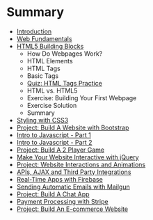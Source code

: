 # Summary

* [Introduction](README.md)
* [Web Fundamentals](web-fundamentals.md)
* [HTML5 Building Blocks](html5-building-blocks.md)
    * How Do Webpages Work?
    * HTML Elements
    * HTML Tags
    * Basic Tags
    * [Quiz: HTML Tags Practice](quiz-html-tags-checkpoint.md)
    * HTML vs. HTML5
    * Exercise: Building Your First Webpage
    * Exercise Solution
    * Summary
* [Styling with CSS3](styling-with-css3.md)
* [Project: Build A Website with Bootstrap](project-1---bootstrap.md)
* [Intro to Javascript - Part 1](intro-to-javascript---part-1.md)
* [Intro to Javascript - Part 2](intro-to-javascript---part-2.md)
* [Project: Build A 2 Player Game](project-build-a-2-player-game-with-javascript.md)
* [Make Your Website Interactive with jQuery](make-your-website-interactive-with-jquery.md)
* [Project: Website Interactions and Animations](project-website-interactions-and-animations.md)
* [APIs, AJAX and Third Party Integrations](apis-ajax-and-third-party-integrations.md)
* [Real-Time Apps with Firebase](real-time-apps-with-firebase.md)
* [Sending Automatic Emails with Mailgun](sending-automatic-emails-via-mailgun.md)
* [Project: Build A Chat App](project-build-a-chat-app.md)
* [Payment Processing with Stripe](payment-processing-with-stripe.md)
* [Project: Build An E-commerce Website](project-build-an-e-commerce-website.md)

